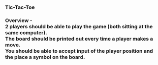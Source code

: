 <h3>Tic-Tac-Toe<h3>

Overview - <br>
2 players should be able to play the game (both sitting at the same computer).<br>
The board should be printed out every time a player makes a move.<br>
You should be able to accept input of the player position and the place a symbol on the board.<br>
